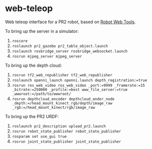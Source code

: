 # web-teleop

Web teleop interface for a PR2 robot, based on [Robot Web Tools](robotwebtools.org).

To bring up the server in a simulator:

1. `roscore`
2. `roslaunch pr2_gazebo pr2_table_object.launch`
3. `roslaunch rosbridge_server rosbridge_websocket.launch`
4. `rosrun mjpeg_server mjpeg_server`

To bring up the depth cloud:

1. `rosrun tf2_web_republisher tf2_web_republisher`
2. `roslaunch openni_launch openni.launch depth_registration:=true`
3. `rosrun ros_web_video ros_web_video _port:=9999 _framerate:=15 _bitrate:=250000 _profile:=best www_file_server:=true _wwwroot:=/path/to/wwwroot/`
4. `rosrun depthcloud_encoder depthcloud_ender_node _depth:=/head_mount_kinect_rgb/depth/image_raw _rgb:=/head_mount_kinect/rgb/image_raw`

To bring up the PR2 URDF:
 
1. `roslaunch pr2_description upload_pr2.launch`
2. `rosrun robot_state_publisher robot_state_publisher`
3. `rosparam set use_gui true`
4. `rosrun joint_state_publisher joint_state_publisher`
